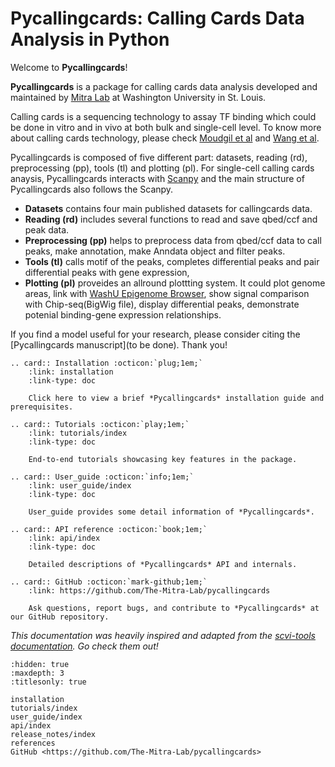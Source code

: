 # Pycallingcards: Calling Cards Data Analysis in Python

Welcome to **Pycallingcards**!

**Pycallingcards** is a package for calling cards data analysis developed and maintained by [Mitra Lab](http://genetics.wustl.edu/rmlab/) at Washington University in St. Louis. 

Calling cards is a sequencing technology to assay TF binding which could be done in vitro and in vivo at both bulk and single-cell level. To know more about calling cards technology, please check [Moudgil et al](https://www.sciencedirect.com/science/article/pii/S009286742030814X?via%3Dihub) and [Wang et al](http://genetics.wustl.edu/rmlab/files/2012/09/Calling-Cards-for-DNA-binding.pdf).


Pycallingcards is composed of five different part: datasets, reading (rd), preprocessing (pp), tools (tl) and plotting (pl). 
For single-cell calling cards anaysis, Pycallingcards interacts with [Scanpy](https://scanpy.readthedocs.io/en/stable/) and the main structure of Pycallingcards also follows the Scanpy.

- **Datasets** contains four main published datasets for callingcards data.
- **Reading (rd)** includes several functions to read and save qbed/ccf and peak data.  
- **Preprocessing (pp)** helps to preprocess data from qbed/ccf data to call peaks, make annotation, make Anndata object and filter peaks.
- **Tools (tl)** calls motif of the peaks, completes differential peaks and pair differential peaks with gene expression,
- **Plotting (pl)** proveides an allround plottting system. It could plot genome areas, link with [WashU Epigenome Browser](http://epigenomegateway.wustl.edu/browser/), show signal comparison with Chip-seq(BigWig file), display differential peaks, demonstrate potenial binding-gene expression relationships.


If you find a model useful for your research, please consider citing the [Pycallingcards manuscript](to be done). Thank you!

```{eval-rst}
.. card:: Installation :octicon:`plug;1em;`
    :link: installation
    :link-type: doc

    Click here to view a brief *Pycallingcards* installation guide and prerequisites.
```

```{eval-rst}
.. card:: Tutorials :octicon:`play;1em;`
    :link: tutorials/index
    :link-type: doc

    End-to-end tutorials showcasing key features in the package.
```

```{eval-rst}
.. card:: User_guide :octicon:`info;1em;`
    :link: user_guide/index
    :link-type: doc

    User_guide provides some detail information of *Pycallingcards*.
```

```{eval-rst}
.. card:: API reference :octicon:`book;1em;`
    :link: api/index
    :link-type: doc

    Detailed descriptions of *Pycallingcards* API and internals.
```

```{eval-rst}
.. card:: GitHub :octicon:`mark-github;1em;`
    :link: https://github.com/The-Mitra-Lab/pycallingcards

    Ask questions, report bugs, and contribute to *Pycallingcards* at our GitHub repository.
```


*This documentation was heavily inspired and adapted from the [scvi-tools documentation](https://docs.scvi-tools.org/en/stable/). Go check them out!*



```{toctree}
:hidden: true
:maxdepth: 3
:titlesonly: true

installation
tutorials/index
user_guide/index
api/index
release_notes/index
references
GitHub <https://github.com/The-Mitra-Lab/pycallingcards>




```
